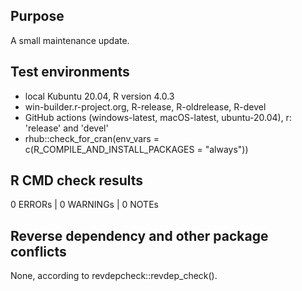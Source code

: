 ## Purpose
A small maintenance update.

## Test environments
* local Kubuntu 20.04, R version 4.0.3
* win-builder.r-project.org, R-release, R-oldrelease, R-devel
* GitHub actions (windows-latest, macOS-latest, ubuntu-20.04), r: 'release' and 'devel'
* rhub::check_for_cran(env_vars = c(R_COMPILE_AND_INSTALL_PACKAGES = "always"))

## R CMD check results
0 ERRORs | 0 WARNINGs | 0 NOTEs

## Reverse dependency and other package conflicts

None, according to revdepcheck::revdep_check().